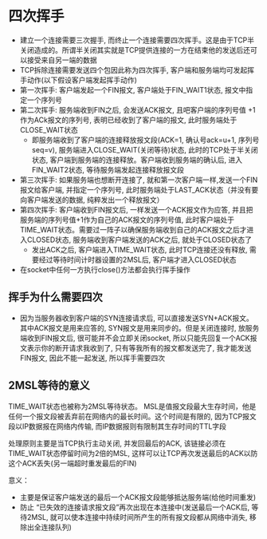 # 四次挥手

+ 建立一个连接需要三次握手, 而终止一个连接需要四次挥手。这是由于TCP半关闭造成的。所谓半关闭其实就是TCP提供连接的一方在结束他的发送后还可以接受来自另一端的数据
+ TCP拆除连接需要发送四个包因此称为四次挥手, 客户端和服务端均可发起挥手动作(以下假设客户端发起挥手动作)
+ 第一次挥手: 客户端发起一个FIN报文, 客户端处于FIN_WAIT1状态, 报文中指定一个序列号
+ 第二次挥手: 服务端收到FIN之后, 会发送ACK报文, 且吧客户端的序列号值 +1 作为ACk报文的序列号, 表明已经收到了客户端的报文, 此时服务端处于CLOSE_WAIT状态
    - 即服务端收到了客户端的连接释放报文段(ACK=1, 确认号ack=u+1, 序列号seq=v), 服务端进入CLOSE_WAIT(关闭等待)状态, 此时的TCP处于半关闭状态, 客户端到服务端的连接释放。客户端收到服务端的确认后, 进入FIN_WAIT2状态, 等待服务端发起连接释放报文段
+ 第三次挥手: 如果服务端也想断开连接了, 就和第一次客户端一样,发送一个FIN报文给客户端, 并指定一个序列号, 此时服务端处于LAST_ACK状态（并没有要向客户端发送的数据, 纯粹发出一个释放报文）
+ 第四次挥手: 客户端收到FIN报文后, 一样发送一个ACK报文作为应答, 并且把服务端的序列号值+1作为自己的ACK报文的序列号值, 此时客户端处于TIME_WAIT状态。需要过一阵子以确保服务端收到自己的ACK报文之后才进入CLOSED状态, 服务端收到客户端发送的ACK之后, 就处于CLOSED状态了
    - 发出ACK之后, 客户端进入TIME_WAIT状态, 此时TCP连接还没有释放, 需要经过等待时间计时器设置的2MSL后, 客户端才进入CLOSED状态
+ 在socket中任何一方执行close()方法都会执行挥手操作

## 挥手为什么需要四次

+ 因为当服务器收到客户端的SYN连接请求后, 可以直接发送SYN+ACK报文。其中ACK报文是用来应答的, SYN报文是用来同步的。但是关闭连接时, 放服务端收到FIN报文后, 很可能并不会立即关闭socket, 所以只能先回复一个ACK报文表示你的断开请求我收到了, 只有等我所有的报文都发送完了, 我才能发送FIN报文, 因此不能一起发送, 所以挥手需要四次

## 2MSL等待的意义

TIME_WAIT状态也被称为2MSL等待状态。 MSL是值报文段最大生存时间，他是任何一个报文段被丢弃前在网络内的最长时间。这个时间是有限的, 因为TCP报文段以IP数据报在网络内传输, 而IP数据报则有限制其生存时间的TTL字段

处理原则主要是当TCP执行主动关闭, 并发回最后的ACK, 该链接必须在TIME_WAIT状态停留时间为2倍的MSL, 这样可以让TCP再次发送最后的ACK以防这个ACK丢失(另一端超时重发最后的FIN)

意义：
+ 主要是保证客户端发送的最后一个ACK报文段能够抵达服务端(给他时间重发)
+ 防止 “已失效的连接请求报文段”再次出现在本连接中(发送最后一个ACK后, 等待2MSL, 就可以使本连接中持续时间所产生的所有报文段都从网络中消失, 移除出全连接队列)